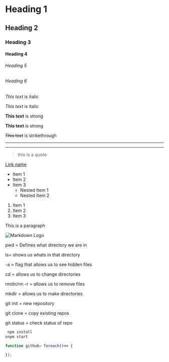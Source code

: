 <!--Headings -->
  # Heading 1 
  ## Heading 2 
  ### Heading 3 
  #### Heading 4 
  ###### Heading 5
  ###### Heading 6

  <!-- Italics -->
  *This text* is italic

  _This text_ is italic

   <!-- Strong -->
  **This text** is strong

 __This text__ is strong

 <!-- Strikethrough -->
  ~~This text~~ is strikethrough

  <!-- Horizontal -->
 
  ---
___

<!-- Blockquote -->
> this is a quote

<!-- Links -->
[Link name](  )

<!-- UL --> 
* Item 1
* Item 2
* Item 3
    * Nested Item 1
    * Nested Item 2

<!-- OL -->
1. Item 1
1. Item 2
1. Item 3

<!-- Inline Code Block -->
<p>This is a paragraph</p>

<!-- Images -->
![Markdown Logo]()


<!-- Github Markdown -->
pwd = Defines what directory we are in

ls= shows us whats in that directory 

-a = flag that allows us to see hidden files

cd = allows us to change directories

rmdir/rm -r  = allows us to remove files 

mkdir = allows us to make directories

git init = new repository

git clone <url>= copy existing repos

git status = check status of repo


<!-- Code Blocks -->
```bash
 npm install
nnpm start
```

```javascript
function github= foreach()=> {

});
``` 
<!--  -->
